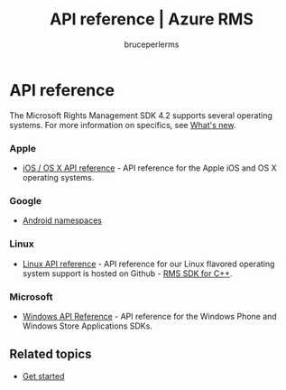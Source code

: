﻿---
# required metadata

title: API reference | Azure RMS
description: The Microsoft Rights Management SDK 4.2 supports several operating systems; Android, iOS, OS X, Linux, Windows Phone and Windows Store.
keywords:
author: bruceperlerms
manager: mbaldwin
ms.date: 09/25/2016
ms.topic: article
ms.prod:
ms.service: information-protection
ms.technology: techgroup-identity
ms.assetid: 6a8df1d8-1279-4189-b17d-f128b7ca5643
# optional metadata

#ROBOTS:
audience: developer
#ms.devlang:
ms.reviewer: shubhamp
ms.suite: ems
#ms.tgt_pltfrm:
#ms.custom:

---

# API reference

The Microsoft Rights Management SDK 4.2 supports several operating systems. For more information on specifics, see [What's new](release-notes.md).

### Apple
- [iOS / OS X API reference](/information-protection/sdk/4.2/api/iOS/iOS) - API reference for the Apple iOS and OS X operating systems.

### Google
- [Android namespaces](android-namespaces.md)

### Linux
- [Linux API reference](linux-c-api-reference.md) - API reference for our Linux flavored operating system support is hosted on Github - [RMS SDK for C++](http://azuread.github.io/rms-sdk-for-cpp/annotated.html).

### Microsoft
- [Windows API Reference](/information-protection/sdk/4.2/api/winrt/Microsoft.RightsManagement) - API reference for the Windows Phone and Windows Store Applications SDKs.

## Related topics

* [Get started](get-started.md)
 

 
